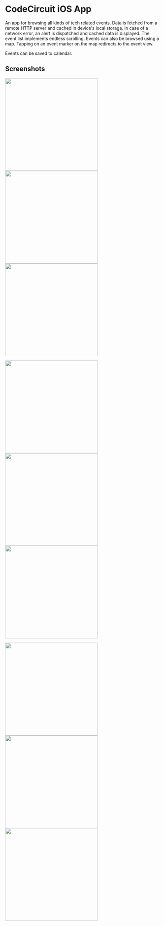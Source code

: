 # CodeCircuit iOS App

An app for browsing all kinds of tech related events. Data is fetched from a remote HTTP server and cached in device's local storage. In case of a network error, an alert is dispatched and cached data is displayed. The event list implements endless scrolling. Events can also be browsed using a map. Tapping on an event marker on the map redirects to the event view. 

Events can be saved to calendar.

## Screenshots

<p>
  <img src="https://raw.githubusercontent.com/jmalinkiewicz/images/refs/heads/main/Simulator%20Screenshot%20-%20iPhone%2016%20Pro%20-%202025-06-13%20at%2021.07.59.png" width="300" />
  <img src="https://raw.githubusercontent.com/jmalinkiewicz/images/refs/heads/main/Simulator%20Screenshot%20-%20iPhone%2016%20Pro%20-%202025-06-13%20at%2021.08.45.png" width="300" />
  <img src="https://raw.githubusercontent.com/jmalinkiewicz/images/refs/heads/main/Simulator%20Screenshot%20-%20iPhone%2016%20Pro%20-%202025-06-13%20at%2021.08.58.png" width="300" />
</p>
<p>
  <img src="https://raw.githubusercontent.com/jmalinkiewicz/images/refs/heads/main/Simulator%20Screenshot%20-%20iPhone%2016%20Pro%20-%202025-06-12%20at%2000.02.36.png" width="300" />
  <img src="https://raw.githubusercontent.com/jmalinkiewicz/images/refs/heads/main/Simulator%20Screenshot%20-%20iPhone%2016%20Pro%20-%202025-06-12%20at%2000.02.48.png" width="300" />
  <img src="https://raw.githubusercontent.com/jmalinkiewicz/images/refs/heads/main/Simulator%20Screenshot%20-%20iPhone%2016%20Pro%20-%202025-06-12%20at%2000.03.17.png" width="300" />
</p>
<p>
  <img src="https://raw.githubusercontent.com/jmalinkiewicz/images/refs/heads/main/Simulator%20Screenshot%20-%20iPhone%2016%20Pro%20-%202025-06-11%20at%2023.43.58.png" width="300" />
  <img src="https://raw.githubusercontent.com/jmalinkiewicz/images/refs/heads/main/Simulator%20Screenshot%20-%20iPhone%2016%20Pro%20-%202025-06-11%20at%2023.47.43.png" width="300" />
  <img src="https://raw.githubusercontent.com/jmalinkiewicz/images/refs/heads/main/Simulator%20Screenshot%20-%20iPhone%2016%20Pro%20-%202025-06-11%20at%2023.48.24.png" width="300" />
</p>
